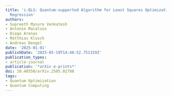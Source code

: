 ```yaml
---
title: 'i-QLS: Quantum-supported Algorithm for Least Squares Optimization in Non-Linear
  Regression'
authors:
- Supreeth Mysore Venkatesh
- Antonio Macaluso
- Diego Arenas
- Matthias Klusch
- Andreas Dengel
date: '2025-01-01'
publishDate: '2025-05-19T14:46:52.751329Z'
publication_types:
- article-journal
publication: '*arXiv e-prints*'
doi: 10.48550/arXiv.2505.02788
tags:
- Quantum Optimization
- Quantum Computing
---
```

